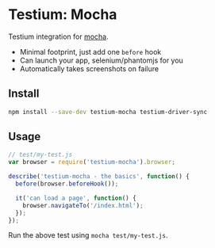 # Testium: Mocha

Testium integration for [mocha](https://mochajs.org/).

* Minimal footprint, just add one `before` hook
* Can launch your app, selenium/phantomjs for you
* Automatically takes screenshots on failure

## Install

```bash
npm install --save-dev testium-mocha testium-driver-sync
```

## Usage

```js
// test/my-test.js
var browser = require('testium-mocha').browser;

describe('testium-mocha - the basics', function() {
  before(browser.beforeHook());

  it('can load a page', function() {
    browser.navigateTo('/index.html');
  });
});
```

Run the above test using `mocha test/my-test.js`.
